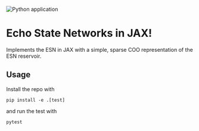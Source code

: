 ![Python application](https://github.com/nmheim/esn/workflows/Python%20application/badge.svg)

# Echo State Networks in JAX!

Implements the ESN in JAX with a simple, sparse COO representation of the ESN
reservoir.

## Usage

Install the repo with
```
pip install -e .[test]
```

and run the test with
```
pytest
```
